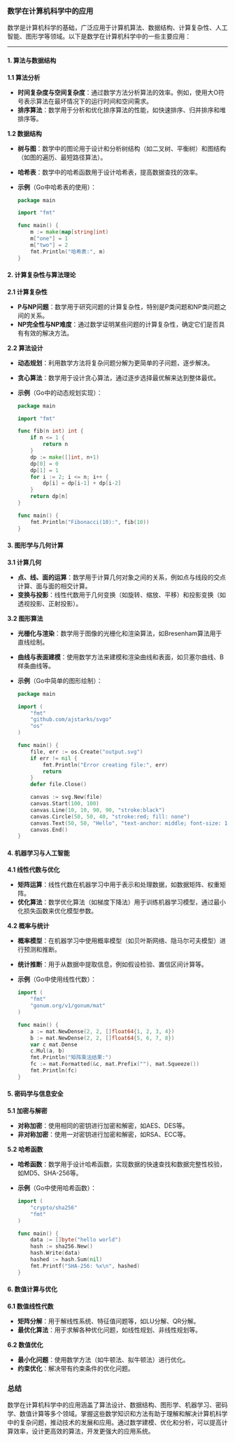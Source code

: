 ### 数学在计算机科学中的应用

数学是计算机科学的基础，广泛应用于计算机算法、数据结构、计算复杂性、人工智能、图形学等领域。以下是数学在计算机科学中的一些主要应用：

---

#### 1. 算法与数据结构

**1.1 算法分析**

- **时间复杂度与空间复杂度**：通过数学方法分析算法的效率。例如，使用大O符号表示算法在最坏情况下的运行时间和空间需求。
- **排序算法**：数学用于分析和优化排序算法的性能，如快速排序、归并排序和堆排序等。

**1.2 数据结构**

- **树与图**：数学中的图论用于设计和分析树结构（如二叉树、平衡树）和图结构（如图的遍历、最短路径算法）。
- **哈希表**：数学中的哈希函数用于设计哈希表，提高数据查找的效率。

- **示例**（Go中哈希表的使用）：
  ```go
  package main

  import "fmt"

  func main() {
      m := make(map[string]int)
      m["one"] = 1
      m["two"] = 2
      fmt.Println("哈希表:", m)
  }
  ```

#### 2. 计算复杂性与算法理论

**2.1 计算复杂性**

- **P与NP问题**：数学用于研究问题的计算复杂性，特别是P类问题和NP类问题之间的关系。
- **NP完全性与NP难度**：通过数学证明某些问题的计算复杂性，确定它们是否具有有效的解决方法。

**2.2 算法设计**

- **动态规划**：利用数学方法将复杂问题分解为更简单的子问题，逐步解决。
- **贪心算法**：数学用于设计贪心算法，通过逐步选择最优解来达到整体最优。

- **示例**（Go中的动态规划实现）：
  ```go
  package main

  import "fmt"

  func fib(n int) int {
      if n <= 1 {
          return n
      }
      dp := make([]int, n+1)
      dp[0] = 0
      dp[1] = 1
      for i := 2; i <= n; i++ {
          dp[i] = dp[i-1] + dp[i-2]
      }
      return dp[n]
  }

  func main() {
      fmt.Println("Fibonacci(10):", fib(10))
  }
  ```

#### 3. 图形学与几何计算

**3.1 计算几何**

- **点、线、面的运算**：数学用于计算几何对象之间的关系，例如点与线段的交点计算、面与面的相交计算。
- **变换与投影**：线性代数用于几何变换（如旋转、缩放、平移）和投影变换（如透视投影、正射投影）。

**3.2 图形算法**

- **光栅化与渲染**：数学用于图像的光栅化和渲染算法，如Bresenham算法用于直线绘制。
- **曲线与表面建模**：使用数学方法来建模和渲染曲线和表面，如贝塞尔曲线、B样条曲线等。

- **示例**（Go中简单的图形绘制）：
  ```go
  package main

  import (
      "fmt"
      "github.com/ajstarks/svgo"
      "os"
  )

  func main() {
      file, err := os.Create("output.svg")
      if err != nil {
          fmt.Println("Error creating file:", err)
          return
      }
      defer file.Close()

      canvas := svg.New(file)
      canvas.Start(100, 100)
      canvas.Line(10, 10, 90, 90, "stroke:black")
      canvas.Circle(50, 50, 40, "stroke:red; fill: none")
      canvas.Text(50, 50, "Hello", "text-anchor: middle; font-size: 16px")
      canvas.End()
  }
  ```

#### 4. 机器学习与人工智能

**4.1 线性代数与优化**

- **矩阵运算**：线性代数在机器学习中用于表示和处理数据，如数据矩阵、权重矩阵。
- **优化算法**：数学优化算法（如梯度下降法）用于训练机器学习模型，通过最小化损失函数来优化模型参数。

**4.2 概率与统计**

- **概率模型**：在机器学习中使用概率模型（如贝叶斯网络、隐马尔可夫模型）进行预测和推断。
- **统计推断**：用于从数据中提取信息，例如假设检验、置信区间计算等。

- **示例**（Go中使用线性代数）：
  ```go
  import (
      "fmt"
      "gonum.org/v1/gonum/mat"
  )

  func main() {
      a := mat.NewDense(2, 2, []float64{1, 2, 3, 4})
      b := mat.NewDense(2, 2, []float64{5, 6, 7, 8})
      var c mat.Dense
      c.Mul(a, b)
      fmt.Println("矩阵乘法结果:")
      fc := mat.Formatted(&c, mat.Prefix(""), mat.Squeeze())
      fmt.Println(fc)
  }
  ```

#### 5. 密码学与信息安全

**5.1 加密与解密**

- **对称加密**：使用相同的密钥进行加密和解密，如AES、DES等。
- **非对称加密**：使用一对密钥进行加密和解密，如RSA、ECC等。

**5.2 哈希函数**

- **哈希函数**：数学用于设计哈希函数，实现数据的快速查找和数据完整性校验，如MD5、SHA-256等。

- **示例**（Go中使用哈希函数）：
  ```go
  import (
      "crypto/sha256"
      "fmt"
  )

  func main() {
      data := []byte("hello world")
      hash := sha256.New()
      hash.Write(data)
      hashed := hash.Sum(nil)
      fmt.Printf("SHA-256: %x\n", hashed)
  }
  ```

#### 6. 数值计算与优化

**6.1 数值线性代数**

- **矩阵分解**：用于解线性系统、特征值问题等，如LU分解、QR分解。
- **最优化算法**：用于求解各种优化问题，如线性规划、非线性规划等。

**6.2 数值优化**

- **最小化问题**：使用数学方法（如牛顿法、拟牛顿法）进行优化。
- **约束优化**：解决带有约束条件的优化问题。

### 总结

数学在计算机科学中的应用涵盖了算法设计、数据结构、图形学、机器学习、密码学、数值计算等多个领域。掌握这些数学知识和方法有助于理解和解决计算机科学中的复杂问题，推动技术的发展和应用。通过数学建模、优化和分析，可以提高计算效率，设计更高效的算法，开发更强大的应用系统。